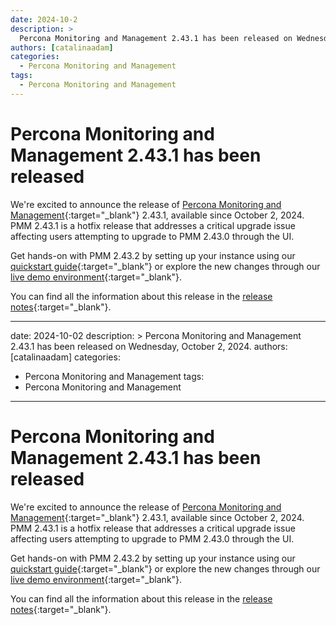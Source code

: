 ```yaml
---
date: 2024-10-2
description: >
  Percona Monitoring and Management 2.43.1 has been released on Wednesday, October 2, 2024.
authors: [catalinaadam]
categories:
  - Percona Monitoring and Management
tags:
  - Percona Monitoring and Management
---
```


# Percona Monitoring and Management 2.43.1 has been released

<!-- more -->

We're excited to announce the release of 
[Percona Monitoring and Management](https://docs.percona.com/percona-monitoring-and-management/index.html){:target="_blank"} 2.43.1, available since October 2, 2024. PMM 2.43.1 is a hotfix release that addresses a critical upgrade issue affecting users attempting to upgrade to PMM 2.43.0 through the UI.

Get hands-on with PMM 2.43.2 by setting up your instance using our [quickstart guide](https://docs.percona.com/percona-monitoring-and-management/quickstart/index.html){:target="_blank"} or explore the new changes through our [live demo environment](https://pmmdemo.percona.com){:target="_blank"}.

You can find all the information about this release in the [release notes](https://docs.percona.com/percona-monitoring-and-management/release-notes/2.43.1.html){:target="_blank"}.







---
date: 2024-10-02
description: >
  Percona Monitoring and Management 2.43.1 has been released on Wednesday, October 2, 2024.
authors: [catalinaadam]
categories:
  - Percona Monitoring and Management
tags:
  - Percona Monitoring and Management
---

# Percona Monitoring and Management 2.43.1 has been released

<!-- more -->

We're excited to announce the release of 
[Percona Monitoring and Management](https://docs.percona.com/percona-monitoring-and-management/index.html){:target="_blank"} 2.43.1, available since October 2, 2024. PMM 2.43.1 is a hotfix release that addresses a critical upgrade issue affecting users attempting to upgrade to PMM 2.43.0 through the UI.

Get hands-on with PMM 2.43.2 by setting up your instance using our [quickstart guide](https://docs.percona.com/percona-monitoring-and-management/quickstart/index.html){:target="_blank"} or explore the new changes through our [live demo environment](https://pmmdemo.percona.com){:target="_blank"}.

You can find all the information about this release in the [release notes](https://docs.percona.com/percona-monitoring-and-management/release-notes/2.43.1.html){:target="_blank"}.







